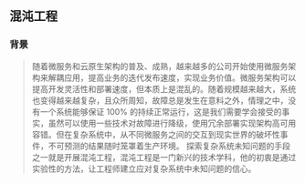 ## 混沌工程
### 背景
> 随着微服务和云原生架构的普及、成熟，越来越多的公司开始使用微服务架构来解耦应用，提高业务的迭代发布速度，实现业务价值。微服务架构可以提高开发灵活性和部署速度，但本质上是混乱的。随着规模越来越大，系统也变得越来越复杂，且众所周知，故障总是发生在意料之外，情理之中，没有一个系统能够保证 100% 的持续正常运行，这是我们需要学会接受的事实，虽然可以使用一些技术对故障进行降级，使用冗余部署实现架构高可用容错。但在复杂系统中，从不同微服务之间的交互到现实世界的破坏性事件，不可预测的结果随时笼罩着生产环境。 探索复杂系统未知问题的手段之一就是开展混沌工程，混沌工程是一门新兴的技术学科，他的初衷是通过实验性的方法，让工程师建立应对复杂系统中未知问题的信心。
